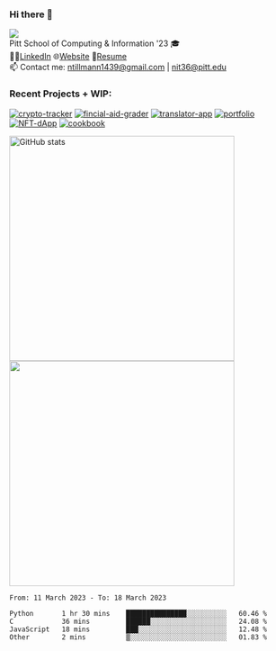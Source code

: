### Hi there 👋
![](https://komarev.com/ghpvc/?username=nicktill&style=for-the-badge)<br>
Pitt School of Computing & Information '23 🎓<br/>
🧑‍💼[LinkedIn](https://www.linkedin.com/in/nicholas-tillmann-4647b7187/) 🌐[Website](https://nicktill.github.io) 📄[Resume](https://nicktill.github.io/resume.pdf)<br/>
📫 Contact me: ntillmann1439@gmail.com | nit36@pitt.edu <br>


### Recent Projects + WIP:

[![crypto-tracker](https://github-readme-stats-sigma-five.vercel.app/api/pin/?username=nicktill&repo=crypto-tracker&theme=dark)](https://github.com/nicktill/crypto-tracker)
[![fincial-aid-grader](https://github-readme-stats-sigma-five.vercel.app/api/pin/?username=nicktill&repo=cs1530-finance-group&theme=dark)](https://github.com/nicktill/cs1530-finance-group)
[![translator-app](https://github-readme-stats-sigma-five.vercel.app/api/pin/?username=nicktill&repo=translator-app&theme=dark)](https://github.com/nicktill/translator-app)
[![portfolio](https://github-readme-stats-sigma-five.vercel.app/api/pin/?username=nicktill&repo=nicktill.github.io&theme=dark)](https://github.com/nicktill/nicktill.github.io)
[![NFT-dApp](https://github-readme-stats-sigma-five.vercel.app/api/pin/?username=nicktill&repo=NFT-dApp&theme=dark)](https://github.com/nicktill/NFT-dApp)
[![cookbook](https://github-readme-stats-sigma-five.vercel.app/api/pin/?username=nicktill&repo=cookbook&theme=dark)](https://github.com/nicktill/cookbook)


<p class="center">
<img src="https://github-readme-stats-sigma-five.vercel.app/api?username=nicktill&show_icons=true&theme=dark" alt="GitHub stats" width=400 />
<img src="https://github-readme-streak-stats.herokuapp.com/?user=nicktill&show_icons=true&theme=dark" width=400  />
</p>

<!--START_SECTION:waka-->

```text
From: 11 March 2023 - To: 18 March 2023

Python       1 hr 30 mins    ███████████████░░░░░░░░░░   60.46 %
C            36 mins         ██████░░░░░░░░░░░░░░░░░░░   24.08 %
JavaScript   18 mins         ███░░░░░░░░░░░░░░░░░░░░░░   12.48 %
Other        2 mins          ▒░░░░░░░░░░░░░░░░░░░░░░░░   01.83 %
```

<!--END_SECTION:waka-->
<p align="center">
	
